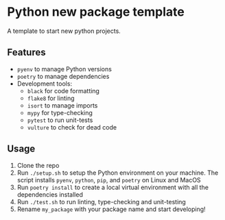 # Python new package template

A template to start new python projects.

## Features

* `pyenv` to manage Python versions
* `poetry` to manage dependencies
* Development tools:
  * `black` for code formatting
  * `flake8` for linting
  * `isort` to manage imports
  * `mypy` for type-checking
  * `pytest` to run unit-tests
  * `vulture` to check for dead code

## Usage

1. Clone the repo
2. Run `./setup.sh` to setup the Python environment on your machine. The script installs `pyenv`, `python`, `pip`, and `poetry` on Linux and MacOS
3. Run `poetry install` to create a local virtual environment with all the dependencies installed
4. Run `./test.sh` to run linting, type-checking and unit-testing
5. Rename `my_package` with your package name and start developing!
